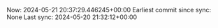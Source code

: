 Now: 2024-05-21 20:37:29.446245+00:00 Earliest commit since sync: None Last sync: 2024-05-20 21:32:12+00:00
